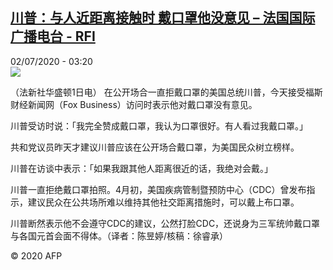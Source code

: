 <!--1593662119000-->
[川普：与人近距离接触时 戴口罩他没意见 – 法国国际广播电台 - RFI](http://www.rfi.fr//cn/contenu/20200702-%E5%B7%9D%E6%99%AE%E4%B8%8E%E4%BA%BA%E8%BF%91%E8%B7%9D%E7%A6%BB%E6%8E%A5%E8%A7%A6%E6%97%B6-%E6%88%B4%E5%8F%A3%E7%BD%A9%E4%BB%96%E6%B2%A1%E6%84%8F%E8%A7%81)
------

<div>02/07/2020 - 03:20</div><img src="https://s.rfi.fr/media/display/1efd9a86-bc0b-11ea-aa56-005056a98db9/w:310/p:16x9/int0006b.200702092005.jpg"><div class="t-content__body u-clearfix"><div class="m-interstitial"></div><p>（法新社华盛顿1日电）    在公开场合一直拒戴口罩的美国总统川普，今天接受福斯财经新闻网（Fox Business）访问时表示他对戴口罩没有意见。</p><p>    川普受访时说：「我完全赞成戴口罩，我认为口罩很好。有人看过我戴口罩。」</p><p>    共和党议员昨天才建议川普应该在公开场合戴口罩，为美国民众树立榜样。</p><p>    川普在访谈中表示：「如果我跟其他人距离很近的话，我绝对会戴。」</p><p>    川普一直拒绝戴口罩拍照。4月初，美国疾病管制暨预防中心（CDC）曾发布指示，建议民众在公共场所难以维持其他社交距离措施时，可以戴上布口罩。</p><p>    川普断然表示他不会遵守CDC的建议，公然打脸CDC，还说身为三军统帅戴口罩与各国元首会面不得体。（译者：陈昱婷/核稿：徐睿承）</p><p class="t-copyright">© 2020 AFP</p>        </div>
